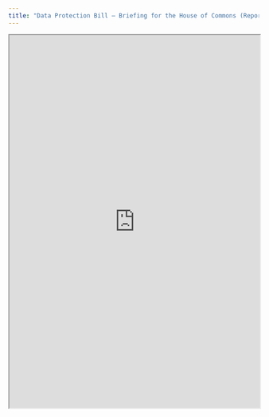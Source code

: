 ```yaml
---
title: "Data Protection Bill – Briefing for the House of Commons (Report Stage)"
---
```




<iframe height="750" width="100%" src="https://ewelton.github.io/ktest/wiki.html#Data%20Protection%20Bill%20%E2%80%93%20Briefing%20for%20the%20House%20of%20Commons%20(Report%20Stage)"></iframe>

